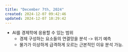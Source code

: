 ```yaml
---
title: "December 7th, 2024"
created: 2024-12-07 09:42:46
updated: 2024-12-07 10:29:42
---
```

  * AI를 경제학에 응용할 수 있는 범위
    * 경제 구성하는 요소들의 연결망을 분석 -> 위기 예측
    * 물가가 이상하게 급격하게 오르는 근본적인 이유 분석 가능. 